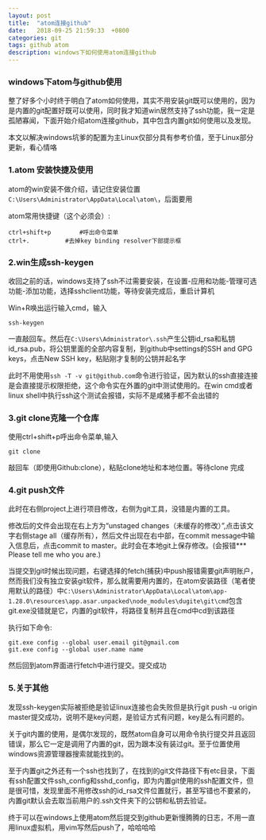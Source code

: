 ```yaml
---
layout: post
title:  "atom连接github"
date:   2018-09-25 21:59:33  +0800
categories: git
tags: github atom
description: windows下如何使用atom连接github
---
```


### windows下atom与github使用

整了好多个小时终于明白了atom如何使用，其实不用安装git既可以使用的，因为是内置的git配置好既可以使用，同时我才知道win居然支持了ssh功能，我一定是孤陋寡闻，下面开始介绍atom连接github，其中包含内置git如何使用以及发现。

本文以解决windows坑爹的配置为主Linux仅部分具有参考价值，至于Linux部分更新，看心情咯

### 1.atom 安装快捷及使用

atom的win安装不做介绍，请记住安装位置`C:\Users\Administrator\AppData\Local\atom\`，后面要用

atom常用快捷键（这个必须会）:


	ctrl+shift+p 		#呼出命令菜单
	ctrl+.   		#去掉key binding resolver下部提示框

### 2.win生成ssh-keygen

收回之前的话，windows支持了ssh不过需要安装，在设置-应用和功能-管理可选功能-添加功能，选择sshclient功能，等待安装完成后，重启计算机

Win+R唤出运行输入cmd，输入

	ssh-keygen

一直敲回车。然后在`C:\Users\Administrator\.ssh`产生公钥id_rsa和私钥id_rsa.pub，将公钥里面的全部内容复制，到github中settings的SSH and GPG keys，点击New SSH key，粘贴刚才复制的公钥并起名字

此时不用使用`ssh -T -v git@github.com`命令进行验证，因为默认的ssh直接连接是会直接提示权限拒绝，这个命令实在外置的git中测试使用的。在win cmd或者linux shell中执行ssh这个测试会报错，实际不是咸猪手都不会出错的

### 3.git clone克隆一个仓库

使用ctrl+shift+p呼出命令菜单,输入

	git clone

敲回车（即使用Github:clone），粘贴clone地址和本地位置。等待clone 完成

### 4.git push文件

此时在右侧project上进行项目修改，右侧为git工具，没错是内置的工具。

修改后的文件会出现在右上方为“unstaged changes（未缓存的修改）”,点击该文字右侧stage all（缓存所有），然后文件出现在右中部，在commit message中输入信息后，点击commit to master。此时会在本地git上保存修改。(会报错*** Please tell me who you are.)

当提交到git时候出现问题，右键选择的fetch(捕获)中push报错需要git声明账户，然而我们没有独立安装git软件，那么就需要用内置的，在atom安装路径（笔者使用默认的路径）中`C:\Users\Administrator\AppData\Local\atom\app-1.28.0\resources\app.asar.unpacked\node_modules\dugite\git\cmd`包含git.exe没错就是它，内置的git软件，将路径复制并且在cmd中cd到该路径

执行如下命令:

	git.exe config --global user.email git@gmail.com
	git.exe config --global user.name name

然后回到atom界面进行fetch中进行提交。提交成功

### 5.关于其他

发现ssh-keygen实际被拒绝是验证linux连接也会失败但是执行git push -u origin master提交成功，说明不是key问题，是验证方式有问题，key是么有问题的。

关于git内置的使用，是偶尔发现的，既然atom自身可以用命令执行提交并且返回错误，那么它一定是调用了内置的git，因为跟本没有装过git。至于位置使用windows资源管理器搜索就能找到的。

至于内置git之外还有一个ssh也找到了，在找到的git文件路径下有etc目录，下面有ssh配置文件ssh_config和sshd_config，即为内置git使用的ssh配置文件，但是很可惜，发现里面不用修改ssh的id_rsa文件位置就行，甚至写错也不要紧的，内置git默认会去取当前用户的.ssh文件夹下的公钥和私钥去验证。

终于可以在windows上使用atom然后提交到github更新慢腾腾的日志，不用一直用linux虚拟机，用vim写然后push了，哈哈哈哈

